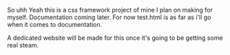 So uhh
Yeah this is a css framework project of mine I plan on making for myself.
Documentation coming later. For now test.html is as far as i'll go when it comes to documentation.

A dedicated website will be made for this once it's going to be getting some real steam.
